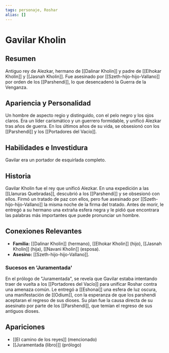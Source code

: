 ```yaml
---
tags: personaje, Roshar
alias: []
---
```


# Gavilar Kholin

## Resumen
Antiguo rey de Alezkar, hermano de [[Dalinar Kholin]] y padre de [[Elhokar Kholin]] y [[Jasnah Kholin]]. Fue asesinado por [[Szeth-hijo-hijo-Vallano]] por orden de los [[Parshendi]], lo que desencadenó la Guerra de la Venganza.

## Apariencia y Personalidad
Un hombre de aspecto regio y distinguido, con el pelo negro y los ojos claros. Era un líder carismático y un guerrero formidable, y unificó Alezkar tras años de guerra. En los últimos años de su vida, se obsesionó con los [[Parshendi]] y los [[Portadores del Vacío]].

## Habilidades e Investidura
Gavilar era un portador de esquirlada completo.

## Historia
Gavilar Kholin fue el rey que unificó Alezkar. En una expedición a las [[Llanuras Quebradas]], descubrió a los [[Parshendi]] y se obsesionó con ellos. Firmó un tratado de paz con ellos, pero fue asesinado por [[Szeth-hijo-hijo-Vallano]] la misma noche de la firma del tratado. Antes de morir, le entregó a su hermano una extraña esfera negra y le pidió que encontrara las palabras más importantes que puede pronunciar un hombre.

## Conexiones Relevantes
* **Familia:** [[Dalinar Kholin]] (hermano), [[Elhokar Kholin]] (hijo), [[Jasnah Kholin]] (hija), [[Navani Kholin]] (esposa).
* **Asesino:** [[Szeth-hijo-hijo-Vallano]].

### Sucesos en 'Juramentada'
En el prólogo de "Juramentada", se revela que Gavilar estaba intentando traer de vuelta a los [[Portadores del Vacío]] para unificar Roshar contra una amenaza común. Le entregó a [[Eshonai]] una esfera de luz oscura, una manifestación de [[Odium]], con la esperanza de que los parshendi aceptaran el regreso de sus dioses. Su plan fue la causa directa de su asesinato por parte de los [[Parshendi]], que temían el regreso de sus antiguos dioses.

## Apariciones
* [[El camino de los reyes]] (mencionado)
* [[Juramentada (libro)]] (prólogo)
